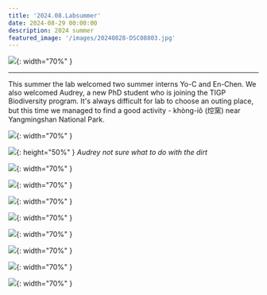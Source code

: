 ```yaml
---
title: '2024.08.Labsummer'
date: 2024-08-29 00:00:00
description: 2024 summer
featured_image: '/images/20240828-DSC08803.jpg'
---
```


![](/images/20240828-DSC08803.jpg){: width="70%" }

---

This summer the lab welcomed two summer interns Yo-C and En-Chen. We also welcomed Audrey, a new PhD student who is joining the TIGP Biodiversity program. It's always difficult for lab to choose an outing place, but this time we managed to find a good activity - khòng-iô (焢窯) near Yangmingshan National Park.
 

![](/images/20240828-DSC08879.jpg){: width="70%" }


![](/images/20240828-DSC08807.jpg){: height="50%" }
*Audrey not sure what to do with the dirt*


![](/images/20240828-DSC08853.jpg){: width="70%" }

![](/images/20240828-DSC08823.jpg){: width="70%" }

![](/images/20240828-DSC08847.jpg){: width="70%" }

![](/images/20240828-DSC08896.jpg){: width="70%" }

![](/images/20240828-DSC08908.jpg){: width="70%" }

![](/images/20240828-DSC08912.jpg){: width="70%" }

![](/images/20240828-DSC08913.jpg){: width="70%" }

![](/images/20240829-DSC08988.jpg){: width="70%" }







